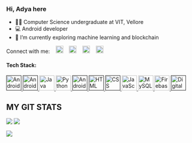 ### Hi, Adya here

- 👩‍🎓  Computer Science undergraduate at VIT, Vellore 
- 💻  Android developer
- 🌱  I’m currently exploring machine learning and blockchain

Connect with me: &nbsp; &nbsp;[<img src="https://github.com/get-icon/geticon/raw/master/icons/google-gmail.svg" alt="Gmail" width="20px" height="20px">](mailto:adyaagrawal04@gmail.com)
  &nbsp; &nbsp;[<img src="https://github.com/get-icon/geticon/raw/master/icons/linkedin-icon.svg" alt="LinkedIn" width="20px" height="20px">](https://www.linkedin.com/in/adya-agrawal/)
  &nbsp; &nbsp;[<img src="https://github.com/get-icon/geticon/blob/master/icons/medium.svg" alt="Medium" width="20px" height="20px">](https://medium.com/@adya-agrawal)
  &nbsp; &nbsp;[<img src="https://github.com/get-icon/geticon/raw/master/icons/instagram-icon.svg" alt="Instagram" width="20px" height="20px">](https://www.instagram.com/adya_agrawal/)

#### Tech Stack:

<a href="" title="Android">
<img src="https://github.com/get-icon/geticon/raw/master/icons/android-icon.svg" alt="Android" width="40px" height="40px">
</a>

<a href="" title="Android Studio">
<img src="https://developer.android.com/studio/images/studio-icon-preview.svg" alt="Android" width="40px" height="40px">
</a>

<a href="https://www.java.com/" title="Java">
<img src="https://github.com/get-icon/geticon/raw/master/icons/java.svg" alt="Java" width="40px" height="40px">
</a>

<a href="https://www.python.org/" title="Python">
<img src="https://github.com/get-icon/geticon/raw/master/icons/python.svg" alt="Python" width="40px" height="40px">
</a>

<a href="" title="Kotlin">
<img src="https://github.com/get-icon/geticon/raw/master/icons/kotlin.svg" alt="Android" width="40px" height="40px">
</a>

<a href="" title="HTML">
<img src="https://github.com/get-icon/geticon/raw/master/icons/html-5.svg" alt="HTML" width="40px" height="40px">
</a>

<a href="" title="CSS">
<img src="https://github.com/get-icon/geticon/raw/master/icons/css-3.svg" alt="CSS" width="40px" height="40px">
</a>

<a href="https://developer.mozilla.org/en-US/docs/Web/JavaScript" title="JavaScript">
<img src="https://github.com/get-icon/geticon/raw/master/icons/javascript.svg" alt="JavaScript" width="40px" height="40px">
</a>

<a href="https://dev.mysql.com/" title="MySQL">
<img src="https://github.com/get-icon/geticon/raw/master/icons/mysql.svg" alt="MySQL" width="40px" height="40px">
</a>

<a href="https://www.firebase.com/" title="Firebase">
<img src="https://github.com/get-icon/geticon/raw/master/icons/firebase.svg" alt="Firebase" width="40px" height="40px">
</a>

<a href="" title="Digital Ocean">
<img src="https://github.com/get-icon/geticon/raw/master/icons/digital-ocean.svg" alt="Digital Ocean" width="40px" height="40px">
</a>


## MY GIT STATS
<img src="https://github-readme-stats.vercel.app/api?username=adyaagrawal&&show_icons=true&count_private=true&theme=default"/>

<img src="https://github-readme-streak-stats.herokuapp.com/?user=adyaagrawal&theme=default"/>

![](https://komarev.com/ghpvc/?username=adyaagrawal&color=blue)
